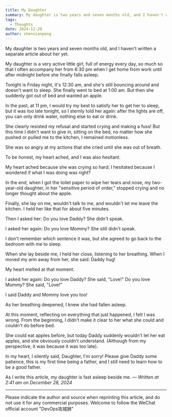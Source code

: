 ```yaml
---
title: My Daughter
summary: My daughter is two years and seven months old, and I haven't written a separate article about her yet. Recording the bits and pieces of my life with my daughter.
tags:
  - Thoughts
date: 2024-12-28
author: shenxianpeng
---
```


My daughter is two years and seven months old, and I haven't written a separate article about her yet.

My daughter is a very active little girl, full of energy every day, so much so that I often accompany her from 6:30 pm when I get home from work until after midnight before she finally falls asleep.

Tonight is Friday night, it's 12:30 am, and she's still bouncing around and doesn't want to sleep.  She finally went to bed at 1:00 am. But then she suddenly got out of bed and wanted an apple.


In the past, at 11 pm, I would try my best to satisfy her to get her to sleep, but it was too late tonight, so I sternly told her again: after the lights are off, you can only drink water, nothing else to eat or drink.

She clearly resisted my refusal and started crying and making a fuss! But this time I didn't want to give in, sitting on the bed, no matter how she pushed or pulled me to the kitchen, I remained motionless.

She was so angry at my actions that she cried until she was out of breath.

To be honest, my heart ached, and I was also hesitant.

My heart ached because she was crying so hard; I hesitated because I wondered if what I was doing was right?

In the end, when I got the toilet paper to wipe her tears and nose, my two-year-old daughter, in her "sensitive period of order," stopped crying and no longer thought about the apple.

Finally, she lay on me, wouldn't talk to me, and wouldn't let me leave the kitchen. I held her like that for about five minutes.

Then I asked her: Do you love Daddy? She didn't speak.

I asked her again: Do you love Mommy? She still didn't speak.

I don't remember which sentence it was, but she agreed to go back to the bedroom with me to sleep.

When she lay beside me, I held her close, listening to her breathing. When I moved my arm away from her, she said: Daddy hug!

My heart melted at that moment.

I asked her again: Do you love Daddy? She said, "Love!" Do you love Mommy? She said, "Love!"

I said Daddy and Mommy love you too!

As her breathing deepened, I knew she had fallen asleep.

At this moment, reflecting on everything that just happened, I felt I was wrong. From the beginning, I didn't make it clear to her what she could and couldn't do before bed.

She could eat apples before, but today Daddy suddenly wouldn't let her eat apples, and she obviously couldn't understand. (Although from my perspective, it was because it was too late).

In my heart, I silently said, Daughter, I'm sorry! Please give Daddy some patience, this is my first time being a father, and I still need to learn how to be a good father.

As I write this article, my daughter is fast asleep beside me. — _Written at 2:41 am on December 28, 2024_

---

Please indicate the author and source when reprinting this article, and do not use it for any commercial purposes. Welcome to follow the WeChat official account "DevOps攻城狮"